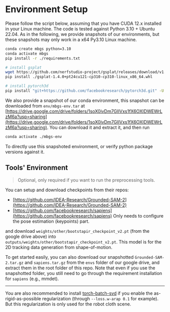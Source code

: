# Environment Setup


Please follow the script below, assuming that you have CUDA 12.x installed in your Linux machine. The code is tested against Python 3.10 + Ubuntu 22.04. As in the following, we provide snapshots of our environments, but these snapshots may only work in a x64 Py3.10 Linux machine.



```bash
conda create mbgs python=3.10
conda activate mbgs
pip install -r ./requirements.txt

# install gsplat
wget https://github.com/nerfstudio-project/gsplat/releases/download/v1.4.0/gsplat-1.4.0%2Bpt24cu121-cp310-cp310-linux_x86_64.whl
pip install ./gsplat-1.4.0+pt24cu121-cp310-cp310-linux_x86_64.whl

# install pytorch3d
pip install "git+https://github.com/facebookresearch/pytorch3d.git" -U  -v --force-reinstall
```


We also provide a snapshot of our conda environment, this snapshot can be downloaded from `env/mbgs-env.tar` at [https://drive.google.com/drive/folders/1soX0ivDm7GIIVxs1fX6OXIDWEWrLzM6a?usp=sharing](https://drive.google.com/drive/folders/1soX0ivDm7GIIVxs1fX6OXIDWEWrLzM6a?usp=sharing). You can download it and extract it, and then run 

```bash
conda activate ./mbgs-env
```

To directly use this snapshoted environment, or verify python package versions against it. 



## Tools' Environment

> Optional, only required if you want to run the preprocessing tools.

You can setup and download checkpoints from their repos: 

- [https://github.com/IDEA-Research/Grounded-SAM-2](https://github.com/IDEA-Research/Grounded-SAM-2)
- [https://github.com/facebookresearch/sapiens](https://github.com/facebookresearch/sapiens) Only needs to configure the pose estimation (keypoints) part. 


and download `weights/other/bootstapir_checkpoint_v2.pt` (from the google drive above) into `outputs/weights/other/bootstapir_checkpoint_v2.pt`.  This model is for the 2D tracking data generation from shape-of-motion.


To get started easily, you can also download our snapshotted `Grounded-SAM-2.tar.gz` and `sapiens.tar.gz` from the `envs` folder of our google drive, and extract them in the root folder of this repo. Note that even if you use the snapshotted folder, you still need to go through the requirement installation for `sapiens` (e.g., mmdet).


---

You are also recommended to install [torch-batch-svd](https://github.com/KinglittleQ/torch-batch-svd) if you enable the as-rigid-as-possible regularization (through `--loss.w-arap 0.1` for example). But this regularization is only used for the robot cloth scene.